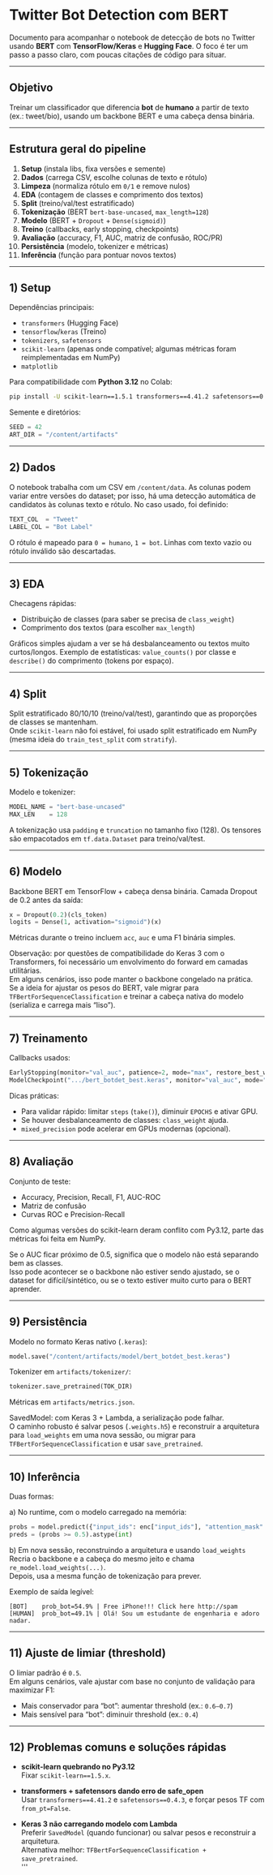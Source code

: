 # Twitter Bot Detection com BERT 

Documento para acompanhar o notebook de detecção de bots no Twitter usando **BERT** com **TensorFlow/Keras** e **Hugging Face**. O foco é ter um passo a passo claro, com poucas citações de código para situar.

---

## Objetivo

Treinar um classificador que diferencia **bot** de **humano** a partir de texto (ex.: tweet/bio), usando um backbone BERT e uma cabeça densa binária.

---

## Estrutura geral do pipeline

1. **Setup** (instala libs, fixa versões e semente)  
2. **Dados** (carrega CSV, escolhe colunas de texto e rótulo)  
3. **Limpeza** (normaliza rótulo em `0/1` e remove nulos)  
4. **EDA** (contagem de classes e comprimento dos textos)  
5. **Split** (treino/val/test estratificado)  
6. **Tokenização** (BERT `bert-base-uncased`, `max_length=128`)  
7. **Modelo** (BERT + `Dropout` + `Dense(sigmoid)`)  
8. **Treino** (callbacks, early stopping, checkpoints)  
9. **Avaliação** (accuracy, F1, AUC, matriz de confusão, ROC/PR)  
10. **Persistência** (modelo, tokenizer e métricas)  
11. **Inferência** (função para pontuar novos textos)  

---

## 1) Setup

Dependências principais:
- `transformers` (Hugging Face)  
- `tensorflow`/`keras` (Treino)  
- `tokenizers`, `safetensors`  
- `scikit-learn` (apenas onde compatível; algumas métricas foram reimplementadas em NumPy)  
- `matplotlib`  

Para compatibilidade com **Python 3.12** no Colab:

```bash
pip install -U scikit-learn==1.5.1 transformers==4.41.2 safetensors==0.4.3
```

Semente e diretórios:

```python
SEED = 42
ART_DIR = "/content/artifacts"
```

---

## 2) Dados

O notebook trabalha com um CSV em `/content/data`. As colunas podem variar entre versões do dataset; por isso, há uma detecção automática de candidatos às colunas texto e rótulo. No caso usado, foi definido:

```python
TEXT_COL  = "Tweet"
LABEL_COL = "Bot Label"
```

O rótulo é mapeado para `0 = humano`, `1 = bot`. Linhas com texto vazio ou rótulo inválido são descartadas.

---

## 3) EDA

Checagens rápidas:
- Distribuição de classes (para saber se precisa de `class_weight`)  
- Comprimento dos textos (para escolher `max_length`)  

Gráficos simples ajudam a ver se há desbalanceamento ou textos muito curtos/longos. Exemplo de estatísticas: `value_counts()` por classe e `describe()` do comprimento (tokens por espaço).

---

## 4) Split

Split estratificado 80/10/10 (treino/val/test), garantindo que as proporções de classes se mantenham.  
Onde `scikit-learn` não foi estável, foi usado split estratificado em NumPy (mesma ideia do `train_test_split` com `stratify`).

---

## 5) Tokenização

Modelo e tokenizer:

```python
MODEL_NAME = "bert-base-uncased"
MAX_LEN    = 128
```

A tokenização usa `padding` e `truncation` no tamanho fixo (128). Os tensores são empacotados em `tf.data.Dataset` para treino/val/test.

---

## 6) Modelo

Backbone BERT em TensorFlow + cabeça densa binária. Camada Dropout de 0.2 antes da saída:

```python
x = Dropout(0.2)(cls_token)
logits = Dense(1, activation="sigmoid")(x)
```

Métricas durante o treino incluem `acc`, `auc` e uma F1 binária simples.

Observação: por questões de compatibilidade do Keras 3 com o Transformers, foi necessário um envolvimento do forward em camadas utilitárias.  
Em alguns cenários, isso pode manter o backbone congelado na prática.  
Se a ideia for ajustar os pesos do BERT, vale migrar para `TFBertForSequenceClassification` e treinar a cabeça nativa do modelo (serializa e carrega mais “liso”).

---

## 7) Treinamento

Callbacks usados:

```python
EarlyStopping(monitor="val_auc", patience=2, mode="max", restore_best_weights=True)
ModelCheckpoint(".../bert_botdet_best.keras", monitor="val_auc", mode="max", save_best_only=True)
```

Dicas práticas:
- Para validar rápido: limitar `steps` (`take()`), diminuir `EPOCHS` e ativar GPU.  
- Se houver desbalanceamento de classes: `class_weight` ajuda.  
- `mixed_precision` pode acelerar em GPUs modernas (opcional).  

---

## 8) Avaliação

Conjunto de teste:
- Accuracy, Precision, Recall, F1, AUC-ROC  
- Matriz de confusão  
- Curvas ROC e Precision-Recall  

Como algumas versões do scikit-learn deram conflito com Py3.12, parte das métricas foi feita em NumPy.  

Se o AUC ficar próximo de 0.5, significa que o modelo não está separando bem as classes.  
Isso pode acontecer se o backbone não estiver sendo ajustado, se o dataset for difícil/sintético, ou se o texto estiver muito curto para o BERT aprender.

---

## 9) Persistência

Modelo no formato Keras nativo (`.keras`):

```python
model.save("/content/artifacts/model/bert_botdet_best.keras")
```

Tokenizer em `artifacts/tokenizer/`:

```python
tokenizer.save_pretrained(TOK_DIR)
```

Métricas em `artifacts/metrics.json`.

SavedModel: com Keras 3 + Lambda, a serialização pode falhar.  
O caminho robusto é salvar pesos (`.weights.h5`) e reconstruir a arquitetura para `load_weights` em uma nova sessão, ou migrar para `TFBertForSequenceClassification` e usar `save_pretrained`.

---

## 10) Inferência

Duas formas:

a) No runtime, com o modelo carregado na memória:

```python
probs = model.predict({"input_ids": enc["input_ids"], "attention_mask": enc["attention_mask"]}).ravel()
preds = (probs >= 0.5).astype(int)
```

b) Em nova sessão, reconstruindo a arquitetura e usando `load_weights`  
Recria o backbone e a cabeça do mesmo jeito e chama `re_model.load_weights(...)`.  
Depois, usa a mesma função de tokenização para prever.

Exemplo de saída legível:

```
[BOT]    prob_bot=54.9% | Free iPhone!!! Click here http://spam
[HUMAN]  prob_bot=49.1% | Olá! Sou um estudante de engenharia e adoro nadar.
```

---

## 11) Ajuste de limiar (threshold)

O limiar padrão é `0.5`.  
Em alguns cenários, vale ajustar com base no conjunto de validação para maximizar F1:

- Mais conservador para “bot”: aumentar threshold (ex.: `0.6–0.7`)  
- Mais sensível para “bot”: diminuir threshold (ex.: `0.4`)  

---

## 12) Problemas comuns e soluções rápidas

- **scikit-learn quebrando no Py3.12**  
  Fixar `scikit-learn==1.5.x`.  

- **transformers + safetensors dando erro de safe_open**  
  Usar `transformers==4.41.2` e `safetensors==0.4.3`, e forçar pesos TF com `from_pt=False`.  

- **Keras 3 não carregando modelo com Lambda**  
  Preferir `SavedModel` (quando funcionar) ou salvar pesos e reconstruir a arquitetura.  
  Alternativa melhor: `TFBertForSequenceClassification + save_pretrained`.  
'''
